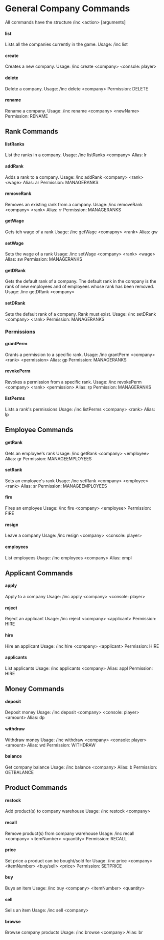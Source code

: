 # General Company Commands
All commands have the structure /inc &lt;action&gt; [arguments]
#### list
Lists all the companies currently in the game.
Usage: /inc list

#### create
Creates a new company.
Usage: /inc create &lt;company&gt; &lt;console: player&gt;

#### delete
Delete a company.
Usage: /inc delete &lt;company&gt;
Permission: DELETE

#### rename
Rename a company.
Usage: /inc rename &lt;company&gt; &lt;newName&gt;
Permission: RENAME

## Rank Commands
#### listRanks
List the ranks in a company.
Usage: /inc listRanks &lt;company&gt;
Alias: lr

#### addRank
Adds a rank to a company.
Usage: /inc addRank &lt;company&gt; &lt;rank&gt; &lt;wage&gt;
Alias: ar
Permission: MANAGERANKS

#### removeRank
Removes an existing rank from a company.
Usage: /inc removeRank &lt;company&gt; &lt;rank&gt;
Alias: rr
Permission: MANAGERANKS

#### getWage
Gets teh wage of a rank
Usage: /inc getWage &lt;comapny&gt; &lt;rank&gt;
Alias: gw

#### setWage
Sets the wage of a rank
Usage: /inc setWage &lt;company&gt; &lt;rank&gt; &lt;wage&gt;
Alias: sw
Permission: MANAGERANKS

#### getDRank
Gets the default rank of a company. The default rank in the company is the rank of new employees and of employees whose rank has been removed.
Usage: /inc getDRank &lt;company&gt;

#### setDRank
Sets the default rank of a company. Rank must exist.
Usage: /inc setDRank &lt;company&gt; &lt;rank&gt;
Permission: MANAGERANKS

### Permissions
#### grantPerm
Grants a permission to a specific rank.
Usage: /inc grantPerm &lt;company&gt; &lt;rank&gt; &lt;permission&gt;
Alias: gp
Permission: MANAGERANKS

#### revokePerm
Revokes a permission from a specific rank.
Usage: /inc revokePerm &lt;company&gt; &lt;rank&gt; &lt;permission&gt;
Alias: rp
Permission: MANAGERANKS

#### listPerms
Lists a rank's permissions
Usage: /inc listPerms &lt;company&gt; &lt;rank&gt;
Alias: lp

## Employee Commands
#### getRank
Gets an employee's rank
Usage: /inc getRank &lt;company&gt; &lt;employee&gt;
Alias: gr
Permission: MANAGEEMPLOYEES

#### setRank
Sets an employee's rank
Usage: /inc setRank &lt;company&gt; &lt;employee&gt; &lt;rank&gt;
Alias: sr
Permission: MANAGEEMPLOYEES

#### fire
Fires an employee
Usage: /inc fire &lt;company&gt; &lt;employee&gt;
Permission: FIRE

#### resign
Leave a company
Usage: /inc resign &lt;company&gt; &lt;console: player&gt;

#### employees
List employees
Usage: /inc employees &lt;company&gt;
Alias: empl

## Applicant Commands
#### apply
Apply to a company
Usage: /inc apply &lt;company&gt; &lt;console: player&gt;

#### reject
Reject an applicant
Usage: /inc reject &lt;company&gt; &lt;applicant&gt;
Permission: HIRE

#### hire
Hire an applicant
Usage: /inc hire &lt;company&gt; &lt;applicant&gt;
Permission: HIRE

#### applicants
List applicants
Usage: /inc applicants &lt;company&gt;
Alias: appl
Permission: HIRE

## Money Commands
#### deposit
Deposit money
Usage: /inc deposit &lt;company&gt; &lt;console: player&gt; &lt;amount&gt;
Alias: dp

#### withdraw
Withdraw money
Usage: /inc withdraw &lt;company&gt; &lt;console: player&gt; &lt;amount&gt;
Alias: wd
Permission: WITHDRAW

#### balance
Get company balance
Usage: /inc balance &lt;company&gt;
Alias: b
Permission: GETBALANCE

## Product Commands
#### restock
Add product(s) to company warehouse
Usage: /inc restock &lt;company&gt;

#### recall
Remove product(s) from company warehouse
Usage: /inc recall &lt;company&gt; &lt;itemNumber&gt; &lt;quantity&gt;
Permission: RECALL

#### price
Set price a product can be bought/sold for
Usage: /inc price &lt;company&gt; &lt;itemNumber&gt; &lt;buy/sell&gt; &lt;price&gt;
Permission: SETPRICE

#### buy
Buys an item
Usage: /inc buy &lt;company&gt; &lt;itemNumber&gt; &lt;quantity&gt;

#### sell
Sells an item
Usage: /inc sell &lt;company&gt;

#### browse
Browse company products
Usage: /inc browse &lt;company&gt;
Alias: br
